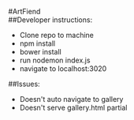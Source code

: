 #ArtFiend  
##Developer instructions:  
- Clone repo to machine
- npm install
- bower install
- run nodemon index.js
- navigate to localhost:3020  

##Issues:  
- Doesn't auto navigate to gallery
- Doesn't serve gallery.html partial